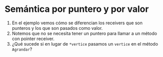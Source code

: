 # Semántica por puntero y por valor

1. En el ejemplo vemos cómo se diferencian los receivers que son punteros y los que son pasados como valor.  
2. Notemos que no se necesita tener un puntero para llamar a un método con pointer receiver.  
3. ¿Qué sucede si en lugar de `*vertice` pasamos un `vertice` en el método `Agrandar`?  
